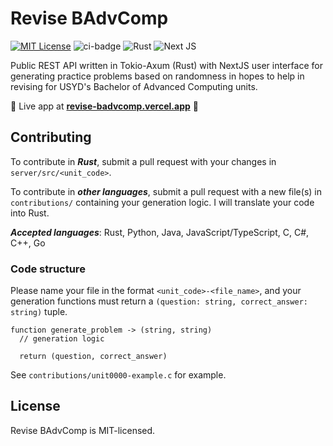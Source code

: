 # Revise BAdvComp

[![MIT License](https://img.shields.io/badge/license-MIT-blue.svg)](https://github.com/abyanmajid/revise-badvcomp/blob/main/LICENSE) ![ci-badge](https://github.com/abyanmajid/revise-badvcomp/actions/workflows/ci.yml/badge.svg) ![Rust](https://img.shields.io/badge/Axum-red.svg?style=flat&logo=rust&logoColor=white) ![Next JS](https://img.shields.io/badge/Next-black?style=flat&logo=next.js&logoColor=white)

Public REST API written in Tokio-Axum (Rust) with NextJS user interface for generating practice problems based on randomness in hopes to help in revising for USYD's Bachelor of Advanced Computing units.

🚀 Live app at **[revise-badvcomp.vercel.app](https://revise-badvcomp.vercel.app)** 🚀

## Contributing

To contribute in ***Rust***, submit a pull request with your changes in `server/src/<unit_code>`.

To contribute in ***other languages***, submit a pull request with a new file(s) in `contributions/` containing your generation logic. I will translate your code into Rust.

***Accepted languages***: Rust, Python, Java, JavaScript/TypeScript, C, C#, C++, Go

### Code structure

Please name your file in the format `<unit_code>-<file_name>`, and your generation functions must return a `(question: string, correct_answer: string)` tuple.
```
function generate_problem -> (string, string)
  // generation logic

  return (question, correct_answer)
```

See `contributions/unit0000-example.c` for example.

## License

Revise BAdvComp is MIT-licensed.

